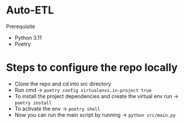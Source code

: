 # Auto-ETL

Prerequisite

- Python 3.11
- Poetry

# Steps to configure the repo locally

- Clone the repo and cd into src directory
- Run cmd -> `poetry config virtualenvs.in-project true`
- To install the project dependencies and create the virtual env run -> `poetry install`
- To activate the env -> `poetry shell`
- Now you can run the main script by running -> `python src/main.py`
